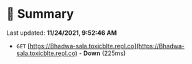 # 📖 Summary
Last updated: **11/24/2021, 9:52:46 AM**

- `GET` [https://Bhadwa-sala.toxicblte.repl.co](https://Bhadwa-sala.toxicblte.repl.co) - **Down** (225ms)
